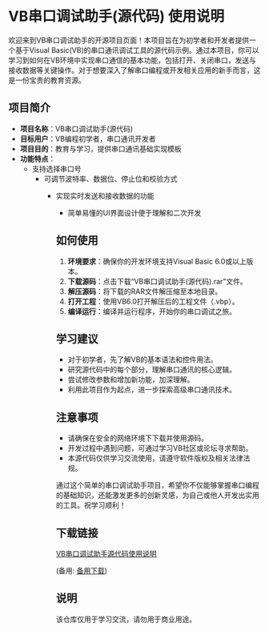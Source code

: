 # VB串口调试助手(源代码) 使用说明

欢迎来到VB串口调试助手的开源项目页面！本项目旨在为初学者和开发者提供一个基于Visual Basic(VB)的串口通讯调试工具的源代码示例。通过本项目，你可以学习到如何在VB环境中实现串口通信的基本功能，包括打开、关闭串口，发送与接收数据等关键操作。对于想要深入了解串口编程或开发相关应用的新手而言，这是一份宝贵的教育资源。

## 项目简介

- **项目名称**：VB串口调试助手(源代码)
- **目标用户**：VB编程初学者，串口通讯开发者
- **项目目的**：教育与学习，提供串口通讯基础实现模板
- **功能特点**：
    - 支持选择串口号
        - 可调节波特率、数据位、停止位和校验方式
            - 实现实时发送和接收数据的功能
                - 简单易懂的UI界面设计便于理解和二次开发

                ## 如何使用

                1. **环境要求**：确保你的开发环境支持Visual Basic 6.0或以上版本。
                2. **下载源码**：点击下载“VB串口调试助手(源代码).rar”文件。
                3. **解压源码**：将下载的RAR文件解压缩至本地目录。
                4. **打开工程**：使用VB6.0打开解压后的工程文件（.vbp）。
                5. **编译运行**：编译并运行程序，开始你的串口调试之旅。

                ## 学习建议

                - 对于初学者，先了解VB的基本语法和控件用法。
                - 研究源代码中的每个部分，理解串口通讯的核心逻辑。
                - 尝试修改参数和增加新功能，加深理解。
                - 利用此项目作为起点，进一步探索高级串口通讯技术。

                ## 注意事项

                - 请确保在安全的网络环境下下载并使用源码。
                - 开发过程中遇到问题，可通过学习VB社区或论坛寻求帮助。
                - 本源代码仅供学习交流使用，请遵守软件版权及相关法律法规。

                通过这个简单的串口调试助手项目，希望你不仅能够掌握串口编程的基础知识，还能激发更多的创新灵感，为自己或他人开发出实用的工具。祝学习顺利！

                ## 下载链接
                [VB串口调试助手源代码使用说明](https://pan.quark.cn/s/2e04a06eb3b5) 

                (备用: [备用下载](https://pan.baidu.com/s/16LATsW_JM7eOXjn00UsVyQ?pwd=1234))

                ## 说明

                该仓库仅用于学习交流，请勿用于商业用途。
